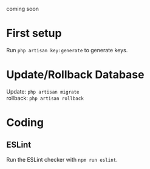 coming soon

# First setup

Run `php artisan key:generate` to generate keys.

# Update/Rollback Database

Update: `php artisan migrate`  
rollback: `php artisan rollback`

# Coding

## ESLint

Run the ESLint checker with `npm run eslint`.